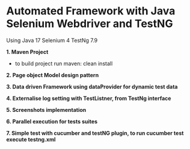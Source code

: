 # Automated Framework with Java Selenium Webdriver and TestNG

Using Java 17 Selenium 4 TestNg 7.9


**1. Maven Project**

+ to build project run maven: clean install

**2. Page object Model design pattern**

**3. Data driven Framework using dataProvider for dynamic test data**

**4. Externalise log setting with TestListner, from TestNg interface**

**5. Screenshots implementation**

**6. Parallel execution for tests suites**

**7. Simple test with cucumber and testNG plugin, to run cucumber test execute testng.xml**

